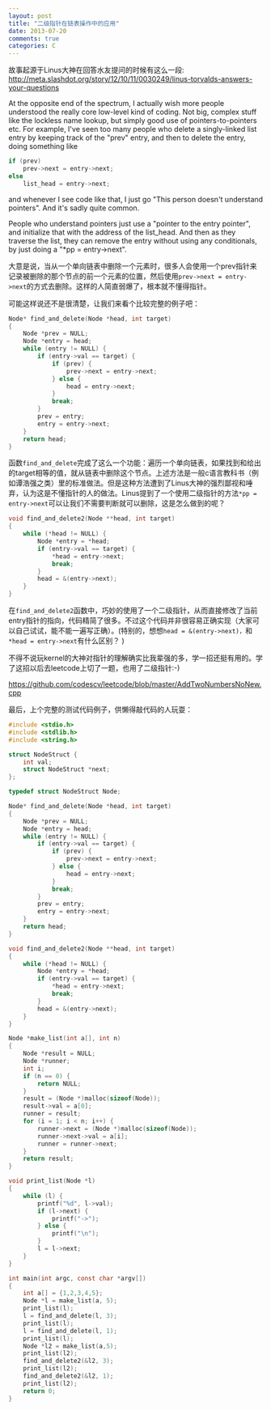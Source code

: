 ```yaml
---
layout: post
title: "二级指针在链表操作中的应用"
date: 2013-07-20
comments: true
categories: C
---
```


故事起源于Linus大神在回答水友提问的时候有这么一段: <http://meta.slashdot.org/story/12/10/11/0030249/linus-torvalds-answers-your-questions>

At the opposite end of the spectrum, I actually wish more people understood the really core low-level kind of coding. Not big, complex stuff like the lockless name lookup, but simply good use of pointers-to-pointers etc. For example, I've seen too many people who delete a singly-linked list entry by keeping track of the "prev" entry, and then to delete the entry, doing something like
 
```c
if (prev)
    prev->next = entry->next;
else
    list_head = entry->next;
```

and whenever I see code like that, I just go "This person doesn't understand pointers". And it's sadly quite common.
 
People who understand pointers just use a "pointer to the entry pointer", and initialize that with the address of the list_head. And then as they traverse the list, they can remove the entry without using any conditionals, by just doing a "*pp = entry->next".

大意是说，当从一个单向链表中删除一个元素时，很多人会使用一个prev指针来记录被删除的那个节点的前一个元素的位置，然后使用`prev->next = entry->next`的方式去删除。这样的人简直弱爆了，根本就不懂得指针。

可能这样说还不是很清楚，让我们来看个比较完整的例子吧：

```c
Node* find_and_delete(Node *head, int target)
{
    Node *prev = NULL;
    Node *entry = head;
    while (entry != NULL) {
        if (entry->val == target) {
            if (prev) {
                prev->next = entry->next;
            } else {
                head = entry->next;
            }   
            break;
        }   
        prev = entry;
        entry = entry->next;
    }   
    return head;
}
```

函数`find_and_delete`完成了这么一个功能：遍历一个单向链表，如果找到和给出的target相等的值，就从链表中删除这个节点。上述方法是一般c语言教科书（例如谭浩强之类）里的标准做法。但是这种方法遭到了Linus大神的强烈鄙视和唾弃，认为这是不懂指针的人的做法。Linus提到了一个使用二级指针的方法`*pp = entry->next`可以让我们不需要判断就可以删除，这是怎么做到的呢？

```c
void find_and_delete2(Node **head, int target)
{
    while (*head != NULL) {
        Node *entry = *head;
        if (entry->val == target) {
            *head = entry->next;
            break;
        }   
        head = &(entry->next);
    }   
}
```

在`find_and_delete2`函数中，巧妙的使用了一个二级指针，从而直接修改了当前entry指针的指向，代码精简了很多。不过这个代码并非很容易正确实现（大家可以自己试试，能不能一遍写正确）。(特别的，想想`head = &(entry->next)，`和`*head = entry->next`有什么区别？ )

不得不说玩kernel的大神对指针的理解确实比我辈强的多，学一招还挺有用的。学了这招以后去leetcode上切了一题，也用了二级指针:-)

<https://github.com/codescv/leetcode/blob/master/AddTwoNumbersNoNew.cpp>

最后，上个完整的测试代码例子，供懒得敲代码的人玩耍：

```c
#include <stdio.h>
#include <stdlib.h>
#include <string.h>

struct NodeStruct {
    int val;
    struct NodeStruct *next;
};

typedef struct NodeStruct Node;

Node* find_and_delete(Node *head, int target)
{
    Node *prev = NULL;
    Node *entry = head;
    while (entry != NULL) {
        if (entry->val == target) {
            if (prev) {
                prev->next = entry->next;
            } else {
                head = entry->next;
            }
            break;
        }
        prev = entry;
        entry = entry->next;
    }
    return head;
}

void find_and_delete2(Node **head, int target)
{
    while (*head != NULL) {
        Node *entry = *head;
        if (entry->val == target) {
            *head = entry->next;
            break;
        }
        head = &(entry->next);
    }
}

Node *make_list(int a[], int n)
{
    Node *result = NULL;
    Node *runner;
    int i;
    if (n == 0) {
        return NULL;
    }
    result = (Node *)malloc(sizeof(Node));
    result->val = a[0];
    runner = result;
    for (i = 1; i < n; i++) {
        runner->next = (Node *)malloc(sizeof(Node));
        runner->next->val = a[i];
        runner = runner->next;
    }
    return result;
}

void print_list(Node *l)
{
    while (l) {
        printf("%d", l->val);
        if (l->next) {
            printf("->");
        } else {
            printf("\n");
        }
        l = l->next;
    }
}

int main(int argc, const char *argv[])
{
    int a[] = {1,2,3,4,5};
    Node *l = make_list(a, 5);
    print_list(l);
    l = find_and_delete(l, 3);
    print_list(l);
    l = find_and_delete(l, 1);
    print_list(l);
    Node *l2 = make_list(a,5);
    print_list(l2);
    find_and_delete2(&l2, 3);
    print_list(l2);
    find_and_delete2(&l2, 1);
    print_list(l2);
    return 0;
}
```
